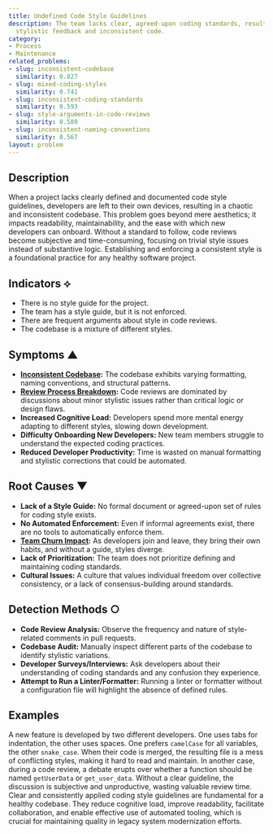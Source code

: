 ```yaml
---
title: Undefined Code Style Guidelines
description: The team lacks clear, agreed-upon coding standards, resulting in subjective
  stylistic feedback and inconsistent code.
category:
- Process
- Maintenance
related_problems:
- slug: inconsistent-codebase
  similarity: 0.827
- slug: mixed-coding-styles
  similarity: 0.741
- slug: inconsistent-coding-standards
  similarity: 0.593
- slug: style-arguments-in-code-reviews
  similarity: 0.589
- slug: inconsistent-naming-conventions
  similarity: 0.567
layout: problem
---
```


## Description
When a project lacks clearly defined and documented code style guidelines, developers are left to their own devices, resulting in a chaotic and inconsistent codebase. This problem goes beyond mere aesthetics; it impacts readability, maintainability, and the ease with which new developers can onboard. Without a standard to follow, code reviews become subjective and time-consuming, focusing on trivial style issues instead of substantive logic. Establishing and enforcing a consistent style is a foundational practice for any healthy software project.

## Indicators ⟡
- There is no style guide for the project.
- The team has a style guide, but it is not enforced.
- There are frequent arguments about style in code reviews.
- The codebase is a mixture of different styles.

## Symptoms ▲

- **[Inconsistent Codebase](inconsistent-codebase.md):** The codebase exhibits varying formatting, naming conventions, and structural patterns.
- **[Review Process Breakdown](review-process-breakdown.md):** Code reviews are dominated by discussions about minor stylistic issues rather than critical logic or design flaws.
- **Increased Cognitive Load:** Developers spend more mental energy adapting to different styles, slowing down development.
- **Difficulty Onboarding New Developers:** New team members struggle to understand the expected coding practices.
- **Reduced Developer Productivity:** Time is wasted on manual formatting and stylistic corrections that could be automated.

## Root Causes ▼

- **Lack of a Style Guide:** No formal document or agreed-upon set of rules for coding style exists.
- **No Automated Enforcement:** Even if informal agreements exist, there are no tools to automatically enforce them.
- **[Team Churn Impact](team-churn-impact.md):** As developers join and leave, they bring their own habits, and without a guide, styles diverge.
- **Lack of Prioritization:** The team does not prioritize defining and maintaining coding standards.
- **Cultural Issues:** A culture that values individual freedom over collective consistency, or a lack of consensus-building around standards.

## Detection Methods ○

- **Code Review Analysis:** Observe the frequency and nature of style-related comments in pull requests.
- **Codebase Audit:** Manually inspect different parts of the codebase to identify stylistic variations.
- **Developer Surveys/Interviews:** Ask developers about their understanding of coding standards and any confusion they experience.
- **Attempt to Run a Linter/Formatter:** Running a linter or formatter without a configuration file will highlight the absence of defined rules.

## Examples
A new feature is developed by two different developers. One uses tabs for indentation, the other uses spaces. One prefers `camelCase` for all variables, the other `snake_case`. When their code is merged, the resulting file is a mess of conflicting styles, making it hard to read and maintain. In another case, during a code review, a debate erupts over whether a function should be named `getUserData` or `get_user_data`. Without a clear guideline, the discussion is subjective and unproductive, wasting valuable review time. Clear and consistently applied coding style guidelines are fundamental for a healthy codebase. They reduce cognitive load, improve readability, facilitate collaboration, and enable effective use of automated tooling, which is crucial for maintaining quality in legacy system modernization efforts.